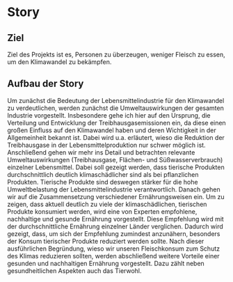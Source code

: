 # Story
## Ziel
Ziel des Projekts ist es, Personen zu überzeugen, weniger Fleisch zu essen, um den Klimawandel zu bekämpfen.
## Aufbau der Story
Um zunächst die Bedeutung der Lebensmittelindustrie für den Klimawandel zu verdeutlichen, werden zunächst die Umweltauswirkungen der gesamten Industrie vorgestellt. Insbesondere gehe ich hier auf den Ursprung, die Verteilung und Entwicklung der Treibhausgasemissionen ein, da diese einen großen Einfluss auf den Klimawandel haben und deren Wichtigkeit in der Allgemeinheit bekannt ist. Dabei wird u.a. erläutert, wieso die Reduktion der Treibhausgase in der Lebensmittelproduktion nur schwer möglich ist.
Anschließend gehen wir mehr ins Detail und betrachten relevante Umweltauswirkungen (Treibhausgase, Flächen- und Süßwasserverbrauch) einzelner Lebensmittel. Dabei soll gezeigt werden, dass tierische Produkten durchschnittlich deutlich klimaschädlicher sind als bei pflanzlichen Produkten. Tierische Produkte sind deswegen stärker für die hohe Umweltbelastung der Lebensmittelindustrie verantwortlich.
Danach gehen wir auf die Zusammensetzung verschiedener Ernährungsweisen ein. Um zu zeigen, dass aktuell deutlich zu viele der klimaschädlichen, tierischen Produkte konsumiert werden, wird eine von Experten empfohlene, nachhaltige und gesunde Ernährung vorgestellt. Diese Empfehlung wird mit der durchschnittliche Ernährung einzelner Länder verglichen. Dadurch wird gezeigt, dass, um sich der Empfehlung zumindest anzunähern, besonders der Konsum tierischer Produkte reduziert werden sollte.
Nach dieser ausführlichen Begründung, wieso wir unseren Fleischkonsum zum Schutz des Klimas reduzieren sollten, werden abschließend weitere Vorteile einer gesunden und nachhaltigen Ernährung vorgestellt. Dazu zählt neben gesundheitlichen Aspekten auch das Tierwohl.